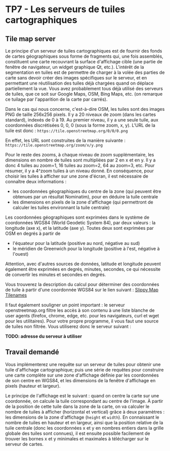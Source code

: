 # TP7 -  Les serveurs de tuiles cartographiques

## Tile map server

Le principe d'un serveur de tuiles cartographiques est de fournir des fonds de cartes géographiques sous forme de fragments qui, une fois assemblés, constituent une carte recouvrant la surface d'affichage cible (une partie de fenêtre de navigateur, un widget graphique Qt, etc.). L'intérêt de la segmentation en tuiles est de permettre de charger à la volée des parties de carte sans devoir créer des images spécifiques sur le serveur, et en permettant une réutilisation des tuiles déjà chargées quand on déplace partiellement la vue. Vous avez probablement tous déjà utilisé des serveurs de tuiles, que ce soit sur Google Maps, OSM, Bing Maps, etc. (on remarque ce tuilage par l'apparition de la carte par carrés).

Dans le cas qui nous concerne, c'est-à-dire OSM, les tuiles sont des images PNG de taille 256x256 pixels. Il y a 20 niveaux de zoom (dans les cartes standard), indexés de 0 à 19. Au premier niveau, il y a une seule tuile, aux coordonnées discrétisées 0, 0, 0 (sous la forme zoom, x, y). L'URL de la tuile est donc :
`https://tile.openstreetmap.org/0/0/0.png`

En effet, les URL sont construites de la manière suivante :
`https://tile.openstreetmap.org/zoom/x/y.png`

Pour le reste des zooms, à chaque niveau de zoom supplémentaire, les dimensions en nombre de tuiles sont multipliées par 2 en x et en y. Il y a donc 4 tuiles au zoom=1, 16 tuiles au zoom=2, 64 au zoom=3, etc. Pour résumer, il y a 4^zoom tuiles à un niveau donné. En conséquence, pour choisir les tuiles à afficher sur une zone d'écran, il est nécessaire de connaître deux informations :

- les coordonnées géographiques du centre de la zone (qui peuvent être obtenues par un résultat Nominatim), pour en déduire la tuile centrale
- les dimensions en pixels de la zone d'affichage (qui permettront de calculer les tuiles environnant la tuile centrale)

Les coordonnées géographiques sont exprimées dans le système de coordonnées WGS84 (World Geodetic System 84), par deux valeurs : la longitude (axe x), et la latitude (axe y). Toutes deux sont exprimées par OSM en degrés à partir de

- l'équateur pour la latitude (positive au nord, négative au sud)
- le méridien de Greenwich pour la longitude (positive à l'est, négative à l'ouest)

Attention, avec d'autres sources de données, latitude et longitude peuvent également être exprimées en degrés, minutes, secondes, ce qui nécessite de convertir les minutes et secondes en degrés.

Vous trouverez la description du calcul pour déterminer des coordonnées de tuile à partir d'une coordonnée WGS84 sur le lien suivant : [Slippy Map Tilenames](https://wiki.openstreetmap.org/wiki/Slippy_map_tilenames)

Il faut également souligner un point important : le serveur openstreetmap.org filtre les accès à son contenu à une liste blanche de user agents (firefox, chrome, edge, etc. pour les navigateurs, curl et wget pour les utilitaires). Pour votre propre programme, il vous faut une source de tuiles non filtrée. Vous utiliserez donc le serveur suivant :

**TODO: adresse du serveur à utiliser**

## Travail demandé

Vous implémenterez une requête sur un serveur de tuiles pour obtenir une tuile d'affichage cartographique; puis une série de requêtes pour construire une carte complète sur une zone d'affichage définie par les coordonnées de son centre en WGS84, et les dimensions de la fenêtre d'affichage en pixels (hauteur et largeur).

Le principe de l'affichage est le suivant : quand on centre la carte sur une coordonnée, on calcule la tuile correspondant au centre de l'image. À partir de la position de cette tuile dans la zone de la carte, on va calculer le nombre de tuiles à afficher (horizontal et vertical) grâce à deux paramètres : les dimensions de la zone d'affichage (`height` et `width`). En connaissant le nombre de tuiles en hauteur et en largeur, ainsi que la position relative de la tuile centrale (donc les coordonnées x et y en nombres entiers dans la grille globale des tuiles sont connues), il est ensuite possible facilement de trouver les bornes x et y minimales et maximales à télécharger sur le serveur de cartes.
